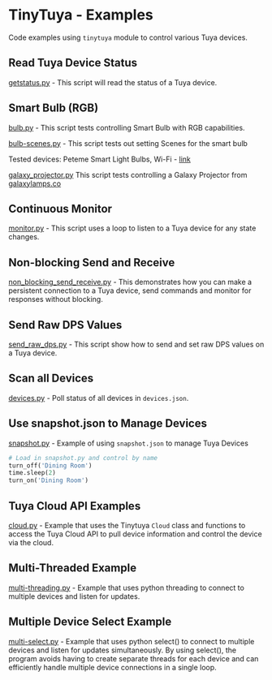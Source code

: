 # TinyTuya - Examples

Code examples using `tinytuya` module to control various Tuya devices.

## Read Tuya Device Status

[getstatus.py](getstatus.py) - This script will read the status of a Tuya device. 

## Smart Bulb (RGB) 

[bulb.py](bulb.py) - This script tests controlling Smart Bulb with RGB capabilities.  

[bulb-scenes.py](bulb-scenes.py) - This script tests out setting Scenes for the smart bulb 

Tested devices:  Peteme Smart Light Bulbs, Wi-Fi - [link](https://www.amazon.com/gp/product/B07MKDLV1V/)

[galaxy_projector.py](galaxy_projector.py) This script tests controlling a Galaxy Projector from [galaxylamps.co](https://eu.galaxylamps.co/collections/all/products/galaxy-projector)

## Continuous Monitor

[monitor.py](monitor.py) - This script uses a loop to listen to a Tuya device for any state changes.  

## Non-blocking Send and Receive

[non_blocking_send_receive.py](non_blocking_send_receive.py) - This demonstrates how you can make a persistent connection to a Tuya device, send commands and monitor for responses without blocking.

## Send Raw DPS Values

[send_raw_dps.py](send_raw_dps.py) - This script show how to send and set raw DPS values on a Tuya device. 

## Scan all Devices

[devices.py](devices.py) - Poll status of all devices in `devices.json`.

## Use snapshot.json to Manage Devices

[snapshot.py](snapshot.py) - Example of using `snapshot.json` to manage Tuya Devices

```python
# Load in snapshot.py and control by name
turn_off('Dining Room')
time.sleep(2)
turn_on('Dining Room')
```

## Tuya Cloud API Examples

[cloud.py](cloud.py) -  Example that uses the Tinytuya `Cloud` class and functions to access the Tuya Cloud API to pull device information and control the device via the cloud.

## Multi-Threaded Example

[multi-threading.py](multi-threading.py) - Example that uses python threading to connect to multiple devices and listen for updates.

## Multiple Device Select Example

[multi-select.py](multi-select.py) - Example that uses python select() to connect to multiple devices and listen for updates simultaneously. By using select(), the program avoids having to create separate threads for each device and can efficiently handle multiple device connections in a single loop.
